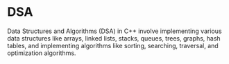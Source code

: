 # DSA
Data Structures and Algorithms (DSA) in C++ involve implementing various data structures like arrays, linked lists, stacks, queues, trees, graphs, hash tables, and implementing algorithms like sorting, searching, traversal, and optimization algorithms. 
